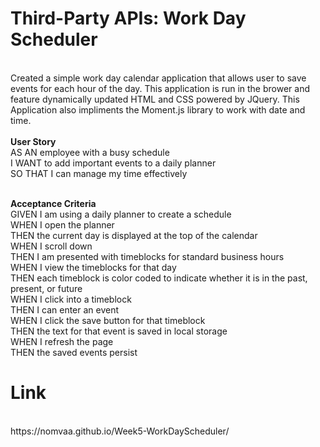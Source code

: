 <h1>Third-Party APIs: Work Day Scheduler</h1><BR>
Created a simple work day calendar application that allows user to save events for each hour of the day. This application is run in the brower and feature dynamically updated HTML and CSS powered by JQuery. This Application also impliments the Moment.js library to work with date and time.   
<BR>
  <BR><B>User Story</b><BR>
AS AN employee with a busy schedule<BR>
I WANT to add important events to a daily planner<BR>
SO THAT I can manage my time effectively<BR>

<BR><B>Acceptance Criteria</b><BR>
GIVEN I am using a daily planner to create a schedule<BR>
WHEN I open the planner<BR>
THEN the current day is displayed at the top of the calendar<BR>
WHEN I scroll down<BR>
THEN I am presented with timeblocks for standard business hours<BR>
WHEN I view the timeblocks for that day<BR>
THEN each timeblock is color coded to indicate whether it is in the past, present, or future<BR>
WHEN I click into a timeblock<BR>
THEN I can enter an event<BR>
WHEN I click the save button for that timeblock<BR>
THEN the text for that event is saved in local storage<BR>
WHEN I refresh the page<BR>
THEN the saved events persist
  
<h1>Link</h1><BR>
https://nomvaa.github.io/Week5-WorkDayScheduler/
